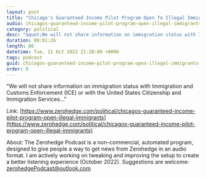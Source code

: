 ```yaml
---
layout: post
title: "Chicago's Guaranteed Income Pilot Program Open To Illegal Immigrants"
audio: chicagos-guaranteed-income-pilot-program-open-illegal-immigrants-0
category: political
desc: "&quot;We will not share information on immigration status with Immigration and Customs Enforcement (ICE) or with the United States Citizenship and Immigration Services...&quot;"
duration: 00:01:26
length: 86
datetime: Tue, 11 Oct 2022 21:20:00 +0000
tags: podcast
guid: chicagos-guaranteed-income-pilot-program-open-illegal-immigrants-0
order: 0
---
```

&quot;We will not share information on immigration status with Immigration and Customs Enforcement (ICE) or with the United States Citizenship and Immigration Services...&quot;

Link: [https://www.zerohedge.com/political/chicagos-guaranteed-income-pilot-program-open-illegal-immigrants](https://www.zerohedge.com/political/chicagos-guaranteed-income-pilot-program-open-illegal-immigrants)

About: The Zerohedge Podcast is a non-commercial, automated program, designed to give people a way to get news from Zerohedge in an audio format.  I am actively working on tweaking and improving the setup to create a better listening experience (October 2022).  Suggestions are welcome: [zerohedgePodcast@outlook.com](mailto:zerohedgePodcast@outlook.com)